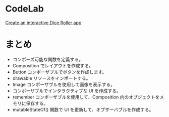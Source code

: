 # CodeLab
[Create an interactive Dice Roller app](https://developer.android.com/codelabs/basic-android-kotlin-compose-build-a-dice-roller-app?continue=https://developer.android.com/courses/pathways/android-basics-compose-unit-2-pathway-2&hl=ja#0)
# まとめ
- コンポーズ可能な関数を定義する。
- Composition でレイアウトを作成する。
- Button コンポーザブルでボタンを作成します。
- drawable リソースをインポートする。
- Image コンポーザブルを使用して画像を表示する。
- コンポーザブルでインタラクティブな UI を作成する。
- remember コンポーザブルを使用して、Composition 内のオブジェクトをメモリに保存する。
- mutableStateOf() 関数で UI を更新して、オブザーバブルを作成する。
